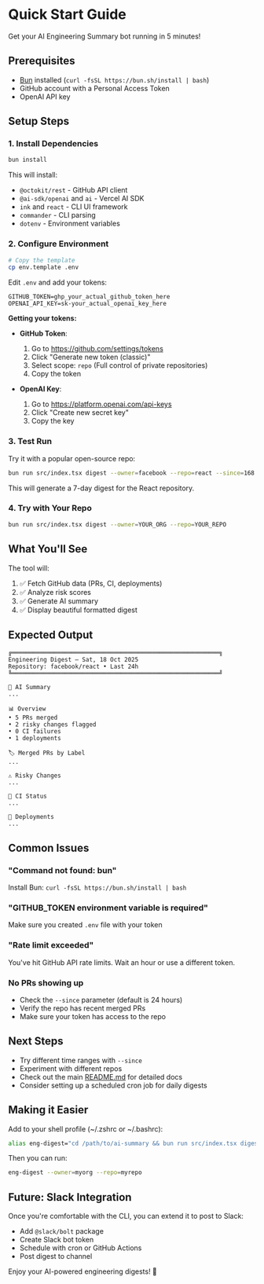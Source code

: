 # Quick Start Guide

Get your AI Engineering Summary bot running in 5 minutes!

## Prerequisites

- [Bun](https://bun.sh/) installed (`curl -fsSL https://bun.sh/install | bash`)
- GitHub account with a Personal Access Token
- OpenAI API key

## Setup Steps

### 1. Install Dependencies

```bash
bun install
```

This will install:
- `@octokit/rest` - GitHub API client
- `@ai-sdk/openai` and `ai` - Vercel AI SDK
- `ink` and `react` - CLI UI framework
- `commander` - CLI parsing
- `dotenv` - Environment variables

### 2. Configure Environment

```bash
# Copy the template
cp env.template .env
```

Edit `.env` and add your tokens:

```env
GITHUB_TOKEN=ghp_your_actual_github_token_here
OPENAI_API_KEY=sk-your_actual_openai_key_here
```

**Getting your tokens:**

- **GitHub Token**: 
  1. Go to https://github.com/settings/tokens
  2. Click "Generate new token (classic)"
  3. Select scope: `repo` (Full control of private repositories)
  4. Copy the token

- **OpenAI Key**:
  1. Go to https://platform.openai.com/api-keys
  2. Click "Create new secret key"
  3. Copy the key

### 3. Test Run

Try it with a popular open-source repo:

```bash
bun run src/index.tsx digest --owner=facebook --repo=react --since=168
```

This will generate a 7-day digest for the React repository.

### 4. Try with Your Repo

```bash
bun run src/index.tsx digest --owner=YOUR_ORG --repo=YOUR_REPO
```

## What You'll See

The tool will:
1. ✅ Fetch GitHub data (PRs, CI, deployments)
2. ✅ Analyze risk scores
3. ✅ Generate AI summary
4. ✅ Display beautiful formatted digest

## Expected Output

```
╔═══════════════════════════════════════════════════════════╗
Engineering Digest — Sat, 18 Oct 2025
Repository: facebook/react • Last 24h
╚═══════════════════════════════════════════════════════════╝

📝 AI Summary
...

📊 Overview
• 5 PRs merged
• 2 risky changes flagged
• 0 CI failures
• 1 deployments

🏷️ Merged PRs by Label
...

⚠️ Risky Changes
...

🔧 CI Status
...

🚀 Deployments
...
```

## Common Issues

### "Command not found: bun"
Install Bun: `curl -fsSL https://bun.sh/install | bash`

### "GITHUB_TOKEN environment variable is required"
Make sure you created `.env` file with your token

### "Rate limit exceeded"
You've hit GitHub API rate limits. Wait an hour or use a different token.

### No PRs showing up
- Check the `--since` parameter (default is 24 hours)
- Verify the repo has recent merged PRs
- Make sure your token has access to the repo

## Next Steps

- Try different time ranges with `--since`
- Experiment with different repos
- Check out the main [README.md](./README.md) for detailed docs
- Consider setting up a scheduled cron job for daily digests

## Making it Easier

Add to your shell profile (~/.zshrc or ~/.bashrc):

```bash
alias eng-digest="cd /path/to/ai-summary && bun run src/index.tsx digest"
```

Then you can run:
```bash
eng-digest --owner=myorg --repo=myrepo
```

## Future: Slack Integration

Once you're comfortable with the CLI, you can extend it to post to Slack:
- Add `@slack/bolt` package
- Create Slack bot token
- Schedule with cron or GitHub Actions
- Post digest to channel

Enjoy your AI-powered engineering digests! 🚀

